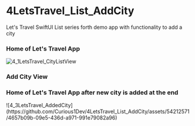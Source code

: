 # 4LetsTravel_List_AddCity
Let's Travel SwiftUI List series forth demo app with functionality to add a city

<h3> Home of Let's Travel App </h3>

![4_1LetsTravel_CityListView](https://github.com/Curious1Dev/4LetsTravel_List_AddCity/assets/54212571/d086a682-99c5-4b1c-80f8-53a81bb56d60)

<h3> Add City View </h3>


<h3> Home of Let's Travel App after new city is added at the end </h3>
![4_3LetsTravel_AddedCity](https://github.com/Curious1Dev/4LetsTravel_List_AddCity/assets/54212571/4657b09b-09e5-436d-a971-991e79082a96)
